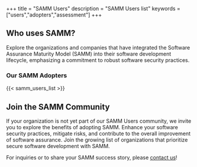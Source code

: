 +++
title = "SAMM Users"
description = "SAMM Users list"
keywords = ["users","adopters","assessment"]
+++

## Who uses SAMM?

Explore the organizations and companies that have integrated the Software Assurance Maturity Model (SAMM) into their software development lifecycle, emphasizing a commitment to robust software security practices.

### Our SAMM Adopters

{{< samm_users_list >}}

## Join the SAMM Community
If your organization is not yet part of our SAMM Users community, we invite you to explore the benefits of adopting SAMM. Enhance your software security practices, mitigate risks, and contribute to the overall improvement of software assurance. Join the growing list of organizations that prioritize secure software development with SAMM.

For inquiries or to share your SAMM success story, please [contact us](mailto:info@owaspsamm.org)!

